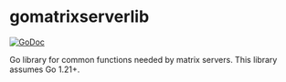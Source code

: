 gomatrixserverlib
=================

[![GoDoc](https://godoc.org/github.com/matrix-org/gomatrixserverlib?status.svg)](https://godoc.org/github.com/matrix-org/gomatrixserverlib)

Go library for common functions needed by matrix servers. This library assumes Go 1.21+.
